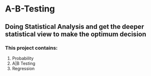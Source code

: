 # A-B-Testing
## Doing Statistical Analysis and get the deeper statistical view to make the optimum decision

### This project contains:
1) Probability
2) A|B Testing
3) Regression
